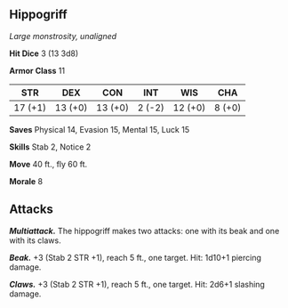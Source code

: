 ## Hippogriff

*Large monstrosity, unaligned*

**Hit Dice** 3 (13 3d8)

**Armor Class** 11

| STR     | DEX     | CON     | INT     | WIS     | CHA     |
|---------|---------|---------|---------|---------|---------|
| 17 (+1) | 13 (+0) | 13 (+0) |  2 (-2) | 12 (+0) |  8 (+0) |

**Saves** Physical 14, Evasion 15, Mental 15, Luck 15

**Skills** Stab 2, Notice 2

**Move** 40 ft., fly 60 ft.

**Morale** 8

## Attacks

***Multiattack.*** The hippogriff makes two attacks: one with its beak and one with its claws.

***Beak.*** +3 (Stab 2 STR +1), reach 5 ft., one target. Hit: 1d10+1 piercing damage.

***Claws.*** +3 (Stab 2 STR +1), reach 5 ft., one target. Hit: 2d6+1 slashing damage.

